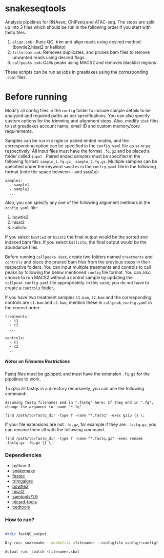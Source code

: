 # snakeseqtools
Analysis pipelines for RNAseq, ChIPseq and ATAC-seq. The steps are split up into 3 files which should be run in the following order if you start with fastq files:
1) `align.smk` : Runs QC, trim and align reads using desired method (bowtie2,hisat2 or kallisto)
2) `filterbam.smk`: Removes duplicates, and prunes bam files to remove unwanted reads using desired flags
3) `callpeaks.smk`: Calls peaks using MACS2 and removes blacklist regions

These scripts can be run as jobs in greatlakes using the corresponding `.sbat` files.

# Before running 
Modify all config files in the `config` folder to include sample details to be analyzed and required paths as per specifications. You can also specify custom options for the trimming and alignment steps. Also, modify `sbat` files to set greatlakes account name, email ID and custom memory/core requirements.

Samples can be run in single or paired ended modes, and the corresponding option can be specified in the `config.yaml` file as `se` or `pe` respectively. All input files must have the format `.fq.gz` and be placed a folder called `input` . Paired ended samples must be specified in the following format: `sample_1.fq.gz, sample_2.fq.gz`. Multiple samples can be specified under the keyword `samples` in the `config.yaml` file in the following format (note the space between `-` and `sample`):

```
samples:
  - sample1
  - sample2
  ...
```

Also, you can specify any one of the following alignment methods in the `config.yaml` file:
1) bowtie2
2) hisat2
3) kallisto

If you select `bowtie2` or `hisat2` the final output would be the sorted and indexed bam files. If you select `kallisto`, the final output would be the abundance files.

Before running `callpeaks.sbat`, create two folders named `treatments` and `controls` and place the pruned bam files from the previous steps in their respective folders. You can input multiple treatments and controls to call peaks by following the below mentioned `config` file format. You can also choose to run MACS2 without a control sample by updating the `callpeak_config.yaml` file appropriately. In this case, you do not have to create a `controls` folder.

If you have two treatment samples `t1.bam`, `t2.bam` and the corresponding controls are `c1.bam` and `c2.bam`, mention these in `callpeak_config.yaml` in the correct order:

```
treatments:
  - t1
  - t2
  ...
```

```
controls:
  - c1
  - c2
  ...
```

##### Notes on Filename Restrictions

Fastq files must be gzipped, and must have the extension `.fq.gz` for the pipelines to work.

To gzip all fastqs in a directory recursively, you can use the following command:

    Assuming fastq filenames end in ".fastq" here: If they end in ".fq", change the argument to -name "*.fq"
    
    find /path/to/fastq_dir -type f -name "*.fastq" -exec gzip {} \;

If your file extensions are not `.fq.gz`, for example if they are `.fastq.gz`, you can rename them all with the following command.

    find /path/to/fastq_dir -type f -name "*.fastq.gz" -exec rename .fastq.gz .fq.gz {} \;

### Dependiencies
* python 3
* [snakemake](https://snakemake.readthedocs.io/en/stable/)
* [fastqc](https://www.bioinformatics.babraham.ac.uk/projects/fastqc/)
* [trimgalore](https://www.bioinformatics.babraham.ac.uk/projects/trim_galore/)
* [bowtie2](http://bowtie-bio.sourceforge.net/bowtie2/index.shtml)
* [hisat2](http://daehwankimlab.github.io/hisat2/)
* [samtools/1.9](http://www.htslib.org/)
* [picard-tools](https://broadinstitute.github.io/picard/)
* [bedtools](https://bedtools.readthedocs.io/en/latest/)


### How to run?

```bash

mkdir fastQC_output

Dry run: snakemake --snakefile <filename> --configfile config/<configfilename> -n

Actual run: sbatch <filename>.sbat
```
